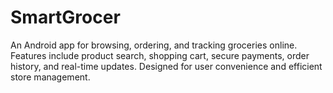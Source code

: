 # SmartGrocer
An Android app for browsing, ordering, and tracking groceries online. Features include product search, shopping cart, secure payments, order history, and real-time updates. Designed for user convenience and efficient store management.
